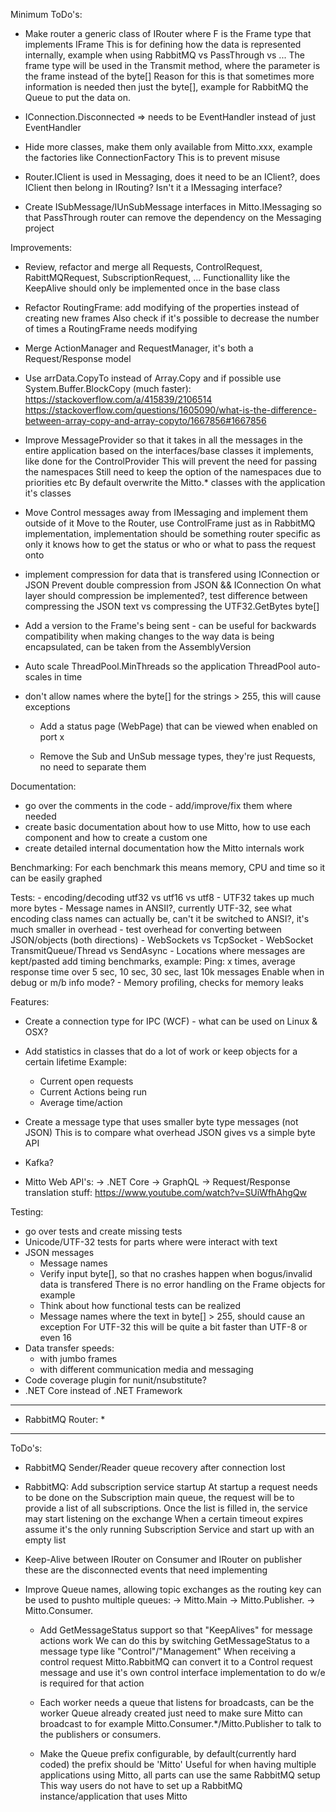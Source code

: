 Minimum ToDo's:
  - Make router a generic class of IRouter<F> where F is the Frame type that implements IFrame
    This is for defining how the data is represented internally, example when using RabbitMQ vs PassThrough vs ...
    The frame type will be used in the Transmit method, where the parameter is the frame instead of the byte[]
    Reason for this is that sometimes more information is needed then just the byte[], example for RabbitMQ the 
    Queue to put the data on.

  - IConnection.Disconnected => needs to be EventHandler<IClientConnection> instead of just EventHandler

  - Hide more classes, make them only available from Mitto.xxx, example the factories like ConnectionFactory
    This is to prevent misuse
 
  - Router.IClient is used in Messaging, does it need to be an IClient?, does IClient then belong in IRouting?
    Isn't it a IMessaging interface?
   
 - Create ISubMessage/IUnSubMessage interfaces in Mitto.IMessaging so that PassThrough router can remove
   the dependency on the Messaging project

Improvements:
  - Review, refactor and merge all Requests, ControlRequest, RabittMQRequest, SubscriptionRequest, ...
    Functionallity like the KeepAlive should only be implemented once in the base class

  - Refactor RoutingFrame: add modifying of the properties instead of creating new frames
    Also check if it's possible to decrease the number of times a RoutingFrame needs modifying

  - Merge ActionManager and RequestManager, it's both a Request/Response model

  - Use arrData.CopyTo instead of Array.Copy and if possible use System.Buffer.BlockCopy (much faster):
    https://stackoverflow.com/a/415839/2106514
    https://stackoverflow.com/questions/1605090/what-is-the-difference-between-array-copy-and-array-copyto/1667856#1667856

  - Improve MessageProvider so that it takes in all the messages in the entire application based on the 
    interfaces/base classes it implements, like done for the ControlProvider
    This will prevent the need for passing the namespaces
    Still need to keep the option of the namespaces due to priorities etc
    By default overwrite the Mitto.* classes with the application it's classes

  - Move Control messages away from IMessaging and implement them outside of it
    Move to the Router, use ControlFrame just as in RabbitMQ implementation, implementation 
    should be something router specific as only it knows how to get the status or who or what
    to pass the request onto

  - implement compression for data that is transfered using IConnection or JSON
    Prevent double compression from JSON && IConnection
    On what layer should compression be implemented?, test difference between 
    compressing the JSON text vs compressing the UTF32.GetBytes byte[]


  - Add a version to the Frame's being sent - can be useful for backwards compatibility when making changes 
    to the way data is being encapsulated, can be taken from the AssemblyVersion

  - Auto scale ThreadPool.MinThreads so the application ThreadPool auto-scales in time

  - don't allow  names where the byte[] for the strings > 255, this will cause exceptions

    - Add a status page (WebPage) that can be viewed when enabled on port x 

    - Remove the Sub and UnSub message types, they're just Requests, no need to separate them

Documentation:
  - go over the comments in the code - add/improve/fix them where needed
  - create basic documentation about how to use Mitto, how to use each component and how to create a custom one
  - create detailed internal documentation how the Mitto internals work

Benchmarking:
    For each benchmark this means memory, CPU and time so it can be easily graphed
  
  Tests:
      - encoding/decoding utf32 vs utf16 vs utf8 - UTF32 takes up much more bytes
    - Message names in ANSII?, currently UTF-32, see what encoding class names can actually be, can't it
    be switched to ANSI?, it's much smaller in overhead
    - test overhead for converting between JSON/objects (both directions)
    - WebSockets vs TcpSocket
    - WebSocket TransmitQueue/Thread vs SendAsync
    - Locations where messages are kept/pasted add timing benchmarks, example:
          Ping: x times, average response time over 5 sec, 10 sec, 30 sec, last 10k messages
      Enable when in debug or m/b info mode?
    - Memory profiling, checks for memory leaks

Features:
  - Create a connection type for IPC (WCF) - what can be used on Linux & OSX?
  
  - Add statistics in classes that do a lot of work or keep objects for a certain lifetime
    Example:
    - Current open requests
    - Current Actions being run
    - Average time/action<T>

  - Create a message type that uses smaller byte type messages (not JSON)
    This is to compare what overhead JSON gives vs a simple byte API

  - Kafka?

  - Mitto Web API's:
    -> .NET Core
  -> GraphQL
  -> Request/Response translation stuff: https://www.youtube.com/watch?v=SUiWfhAhgQw

Testing:
  - go over tests and create missing tests
  - Unicode/UTF-32 tests for parts where were interact with text
  - JSON messages
    - Message names
    - Verify input byte[], so that no crashes happen when bogus/invalid data is transfered
      There is no error handling on the Frame objects for example
    - Think about how functional tests can be realized
    - Message names where the text in byte[] > 255, should cause an exception
      For UTF-32 this will be quite a bit faster than UTF-8 or even 16
  - Data transfer speeds:
    - with jumbo frames
    - with different communication media and messaging
  - Code coverage plugin for nunit/nsubstitute?
  - .NET Core instead of .NET Framework



********************
* RabbitMQ Router: *
********************

ToDo's:
  - RabbitMQ Sender/Reader queue recovery after connection lost

  - RabbitMQ: Add subscription service startup 
    At startup a request needs to be done on the Subscription main queue, the request will be to provide a list
    of all subscriptions. Once the list is filled in, the service may start listening on the exchange
    When a certain timeout expires assume it's the only running Subscription Service and start up with an empty list

  - Keep-Alive between IRouter on Consumer and IRouter on publisher
      these are the disconnected events that need implementing

  - Improve Queue names, allowing topic exchanges as the routing key can be used to pushto multiple queues:
      -> Mitto.Main
      -> Mitto.Publisher.<ID>
      -> Mitto.Consumer.<ID>

    - Add GetMessageStatus support so that "KeepAlives" for message actions work
      We can do this by switching GetMessageStatus to a message type like "Control"/"Management"
      When receiving a control request Mitto.RabbitMQ can convert it to a Control request message
      and use it's own control interface implementation to do w/e is required for that action

    - Each worker needs a queue that listens for broadcasts, can be the worker Queue already created
      just need to make sure Mitto can broadcast to for example Mitto.Consumer.*/Mitto.Publisher to 
      talk to the publishers or consumers.


    - Make the Queue prefix configurable, by default(currently hard coded) the prefix should be 'Mitto'
      Useful for when having multiple applications using Mitto, all parts can use the same RabbitMQ setup
      This way users do not have to set up a RabbitMQ instance/application that uses Mitto